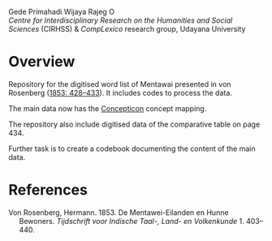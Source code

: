 Gede Primahadi Wijaya Rajeg
<a itemprop="sameAs" content="https://orcid.org/0000-0002-2047-8621" href="https://orcid.org/0000-0002-2047-8621" target="orcid.widget" rel="noopener noreferrer" style="vertical-align:top;"><img src="https://orcid.org/sites/default/files/images/orcid_16x16.png" style="width:1em;margin-right:.5em;" alt="ORCID iD icon"></a>
</br>*Centre for Interdisciplinary Research on the Humanities and Social
Sciences* (CIRHSS) & *CompLexico* research group, Udayana University

<!-- README.md is generated from README.Rmd. Please edit that file -->

# Overview

<!-- badges: start -->
<!-- badges: end -->

Repository for the digitised word list of Mentawai presented in von
Rosenberg ([1853: 428–433](#ref-von_rosenberg_mentawei-eilanden_1853)).
It includes codes to process the data.

The main data now has the [Concepticon](https://concepticon.clld.org)
concept mapping.

The repository also include digitised data of the comparative table on
page 434.

Further task is to create a codebook documenting the content of the main
data.

# References

<div id="refs" class="references csl-bib-body hanging-indent"
entry-spacing="0">

<div id="ref-von_rosenberg_mentawei-eilanden_1853" class="csl-entry">

Von Rosenberg, Hermann. 1853. De Mentawei-Eilanden en Hunne Bewoners.
*Tijdschrift voor Indische Taal-, Land- en Volkenkunde* 1. 403–440.

</div>

</div>
